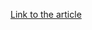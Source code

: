 [Link to the article](https://www.akamai.com/blog/security/optimizing-for-performance-one-hire-at-a-time-part-1)

